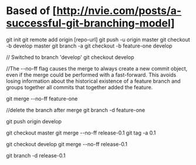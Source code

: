 # Based of [http://nvie.com/posts/a-successful-git-branching-model]

git init
git remote add origin [repo-url]
git push -u origin master
git checkout -b develop master
git branch -a
git checkout -b feature-one develop

// Switched to branch 'develop'
git checkout develop

//The --no-ff flag causes the merge to always create a new commit object, even if the merge could be performed with a fast-forward. This avoids losing information about the historical existence of a feature branch and groups together all commits that together added the feature.

git merge --no-ff feature-one

//delete the branch after merge
git branch -d feature-one

git push origin develop

git checkout master
git merge --no-ff release-0.1
git tag -a 0.1


git checkout develop
git merge --no-ff release-0.1

git branch -d release-0.1
